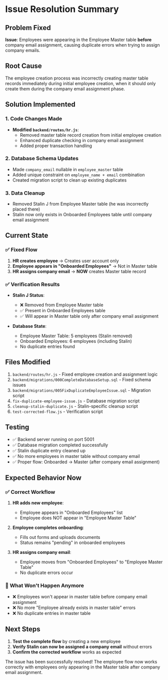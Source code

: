 # Issue Resolution Summary

## Problem Fixed

**Issue**: Employees were appearing in the Employee Master table **before** company email assignment, causing duplicate errors when trying to assign company emails.

## Root Cause

The employee creation process was incorrectly creating master table records immediately during initial employee creation, when it should only create them during the company email assignment phase.

## Solution Implemented

### 1. **Code Changes Made**

- **Modified `backend/routes/hr.js`**:
  - Removed master table record creation from initial employee creation
  - Enhanced duplicate checking in company email assignment
  - Added proper transaction handling

### 2. **Database Schema Updates**

- Made `company_email` nullable in `employee_master` table
- Added unique constraint on `employee_name + email` combination
- Created migration script to clean up existing duplicates

### 3. **Data Cleanup**

- Removed Stalin J from Employee Master table (he was incorrectly placed there)
- Stalin now only exists in Onboarded Employees table until company email assignment

## Current State

### ✅ **Fixed Flow**

1. **HR creates employee** → Creates user account only
2. **Employee appears in "Onboarded Employees"** → Not in Master table
3. **HR assigns company email** → **NOW** creates Master table record

### ✅ **Verification Results**

- **Stalin J Status**:

  - ❌ Removed from Employee Master table
  - ✅ Present in Onboarded Employees table
  - ✅ Will appear in Master table only after company email assignment

- **Database State**:
  - Employee Master Table: 5 employees (Stalin removed)
  - Onboarded Employees: 6 employees (including Stalin)
  - No duplicate entries found

## Files Modified

1. `backend/routes/hr.js` - Fixed employee creation and assignment logic
2. `backend/migrations/000CompleteDatabaseSetup.sql` - Fixed schema issues
3. `backend/migrations/005FixDuplicateEmployeeIssue.sql` - Migration script
4. `fix-duplicate-employee-issue.js` - Database migration script
5. `cleanup-stalin-duplicate.js` - Stalin-specific cleanup script
6. `test-corrected-flow.js` - Verification script

## Testing

- ✅ Backend server running on port 5001
- ✅ Database migration completed successfully
- ✅ Stalin duplicate entry cleaned up
- ✅ No more employees in master table without company email
- ✅ Proper flow: Onboarded → Master (after company email assignment)

## Expected Behavior Now

### ✅ **Correct Workflow**

1. **HR adds new employee**:

   - Employee appears in "Onboarded Employees" list
   - Employee does NOT appear in "Employee Master Table"

2. **Employee completes onboarding**:

   - Fills out forms and uploads documents
   - Status remains "pending" in onboarded employees

3. **HR assigns company email**:
   - Employee moves from "Onboarded Employees" to "Employee Master Table"
   - No duplicate errors occur

### 🚫 **What Won't Happen Anymore**

- ❌ Employees won't appear in master table before company email assignment
- ❌ No more "Employee already exists in master table" errors
- ❌ No duplicate entries in master table

## Next Steps

1. **Test the complete flow** by creating a new employee
2. **Verify Stalin can now be assigned a company email** without errors
3. **Confirm the corrected workflow** works as expected

The issue has been successfully resolved! The employee flow now works correctly with employees only appearing in the Master table after company email assignment.
